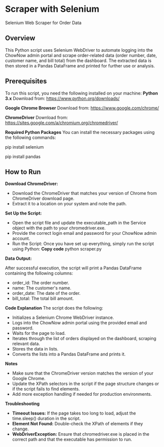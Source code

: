 # Scraper with Selenium
Selenium Web Scraper for Order Data
## Overview
This Python script uses Selenium WebDriver to automate logging into the ChowNow admin portal and scrape order-related data (order number, date, customer name, and bill total) from the dashboard. The extracted data is then stored in a Pandas DataFrame and printed for further use or analysis.

## Prerequisites
To run this script, you need the following installed on your machine:
**Python 3.x**
Download from: https://www.python.org/downloads/

**Google Chrome Browser**
Download from: https://www.google.com/chrome/

**ChromeDriver**
Download from: https://sites.google.com/a/chromium.org/chromedriver/

**Required Python Packages**
You can install the necessary packages using the following commands:

pip install selenium

pip install pandas

## How to Run
**Download ChromeDriver:**

- Download the ChromeDriver that matches your version of Chrome from ChromeDriver download page.
- Extract it to a location on your system and note the path.
  
**Set Up the Script:**

- Open the script file and update the executable_path in the Service object with the path to your chromedriver.exe.
- Provide the correct login email and password for your ChowNow admin account.
- Run the Script:
  Once you have set up everything, simply run the script using Python:
**Copy code**
python scraper.py

**Data Output:**

After successful execution, the script will print a Pandas DataFrame containing the following columns:

- order_id: The order number.
- name: The customer's name.
- order_date: The date of the order.
- bill_total: The total bill amount.

  
**Code Explanation**
The script does the following:

- Initializes a Selenium Chrome WebDriver instance.
- Logs into the ChowNow admin portal using the provided email and password.
- Waits for the page to load.
- Iterates through the list of orders displayed on the dashboard, scraping relevant data.
- Stores the data in lists.
- Converts the lists into a Pandas DataFrame and prints it.

  
**Notes**


- Make sure that the ChromeDriver version matches the version of your Google Chrome.
- Update the XPath selectors in the script if the page structure changes or if the script fails to find elements.
- Add more exception handling if needed for production environments.

 
**Troubleshooting**
  
- **Timeout Issues:** If the page takes too long to load, adjust the time.sleep() duration in the script.
- **Element Not Found:** Double-check the XPath of elements if they change.
- **WebDriverException:** Ensure that chromedriver.exe is placed in the correct path and that the executable has permission to run.
